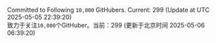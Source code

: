 Committed to Following `10,000` GitHubers. Current: <!-- FOLLOWING_COUNT -->299<!-- FOLLOWING_COUNT --> (Update at UTC <!-- LAST_UPDATED -->2025-05-05 22:39:20<!-- LAST_UPDATED -->)<br>
致力于关注`10,000`个GitHuber。当前：<!-- FOLLOWING_COUNT -->299<!-- FOLLOWING_COUNT --> (更新于北京时间 <!-- LAST_UPDATED_CST -->2025-05-06 06:39:20<!-- LAST_UPDATED_CST -->)
